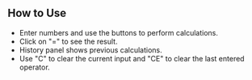 ## How to Use

- Enter numbers and use the buttons to perform calculations.
- Click on "=" to see the result.
- History panel shows previous calculations.
- Use "C" to clear the current input and "CE" to clear the last entered operator.
